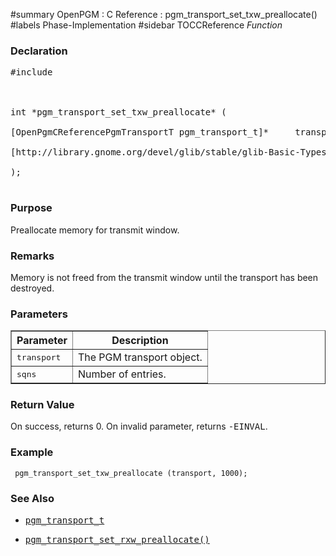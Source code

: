 ﻿#summary OpenPGM : C Reference : pgm\_transport\_set\_txw\_preallocate()
#labels Phase-Implementation
#sidebar TOCCReference
_Function_
### Declaration ###
<pre>
#include <pgm/pgm.h><br>
<br>
int *pgm_transport_set_txw_preallocate* (<br>
[OpenPgmCReferencePgmTransportT pgm_transport_t]*     transport,<br>
[http://library.gnome.org/devel/glib/stable/glib-Basic-Types.html#guint guint]                sqns<br>
);<br>
</pre>

### Purpose ###
Preallocate memory for transmit window.

### Remarks ###
Memory is not freed from the transmit window until the transport has been destroyed.

### Parameters ###
<table cellpadding='5' border='1' cellspacing='0'>
<tr>
<th>Parameter</th>
<th>Description</th>
</tr>
<tr>
<td><tt>transport</tt></td>
<td>The PGM transport object.</td>
</tr><tr>
<td><tt>sqns</tt></td>
<td>Number of entries.</td>
</tr>
</table>


### Return Value ###
On success, returns 0.  On invalid parameter, returns <tt>-EINVAL</tt>.

### Example ###
```
 pgm_transport_set_txw_preallocate (transport, 1000);
```

### See Also ###
  * <tt><a href='OpenPgmCReferencePgmTransportT.md'>pgm_transport_t</a></tt><br>
<ul><li><tt><a href='OpenPgmCReferencePgmTransportSetRxwPreallocate.md'>pgm_transport_set_rxw_preallocate()</a></tt></li></ul>
